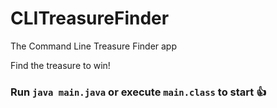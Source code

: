 # CLITreasureFinder
The Command Line Treasure Finder app

Find the treasure to win!

### Run `java main.java` or execute `main.class` to start 👍
